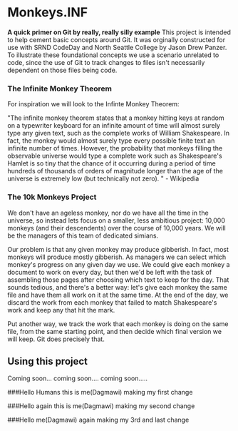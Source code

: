 # Monkeys.INF
**A quick primer on Git by really, really silly example**
This project is intended to help cement basic concepts around Git. It was orginally constructed for use with SRND CodeDay and North Seattle College by Jason Drew Panzer. To illustrate these foundational concepts we use a scenario unrelated to code, since the use of Git to track changes to files isn't necessarily dependent on those files being code.

### The Infinite Monkey Theorem
For inspiration we will look to the Infinte Monkey Theorem:

"The infinite monkey theorem states that a monkey hitting keys at random on a typewriter keyboard for an infinite amount of time will almost surely type any given text, such as the complete works of William Shakespeare. In fact, the monkey would almost surely type every possible finite text an infinite number of times. However, the probability that monkeys filling the observable universe would type a complete work such as Shakespeare's Hamlet is so tiny that the chance of it occurring during a period of time hundreds of thousands of orders of magnitude longer than the age of the universe is extremely low (but technically not zero). " - Wikipedia

### The 10k Monkeys Project
We don't have an ageless monkey, nor do we have all the time in the universe, so instead lets focus on a smaller, less ambitious project: 10,000 monkeys (and their descendents) over the course of 10,000 years. We will be the managers of this team of dedicated simians. 

Our problem is that any given monkey may produce gibberish. In fact, most monkeys will produce mostly gibberish. As managers we can select which monkey's progress on any given day we use. We could give each monkey a document to work on every day, but then we'd be left with the task of assembling those pages after choosing which text to keep for the day. That sounds tedious, and there's a better way: let's give each monkey the same file and have them all work on it at the same time. At the end of the day, we discard the work from each monkey that failed to match Shakespeare's work and keep any that hit the mark. 

Put another way, we track the work that each monkey is doing on the same file, from the same starting point, and then decide which final version we will keep. Git does precisely that.

## Using this project

Coming soon...
coming soon....
coming soon.....

###Hello Humans this is me(Dagmawi) making my first change

###Hello again this is me(Dagmawi) making my second change

###Hello me(Dagmawi) again making my 3rd and last change